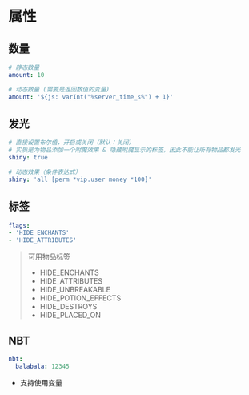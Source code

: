 # 属性

## 数量

```yaml
# 静态数量
amount: 10

# 动态数量 (需要是返回数值的变量)
amount: '${js: varInt("%server_time_s%") + 1}'
```

## 发光

```yaml
# 直接设置布尔值，开启或关闭（默认：关闭）
# 实质是为物品添加一个附魔效果 & 隐藏附魔显示的标签，因此不能让所有物品都发光
shiny: true

# 动态效果（条件表达式）
shiny: 'all [perm *vip.user money *100]'
```

## 标签

```yaml
flags:
- 'HIDE_ENCHANTS'
- 'HIDE_ATTRIBUTES'
```

> 可用物品标签
>
> * HIDE\_ENCHANTS
> * HIDE\_ATTRIBUTES
> * HIDE\_UNBREAKABLE
> * HIDE\_POTION\_EFFECTS
> * HIDE\_DESTROYS
> * HIDE\_PLACED\_ON

## NBT

```yaml
nbt:
  balabala: 12345
```

* 支持使用变量

